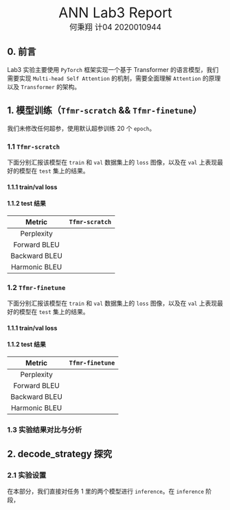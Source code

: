 <center><font size=6>ANN Lab3 Report</font></center>

<center><font size=4>何秉翔 计04 2020010944</font></center>

## 0. 前言

Lab3 实验主要使用 `PyTorch` 框架实现一个基于 Transformer 的语言模型，我们需要实现 `Multi-head Self Attention` 的机制，需要全面理解 `Attention` 的原理以及 `Transformer` 的架构。

## 1. 模型训练（`Tfmr-scratch` && `Tfmr-finetune`）

我们未修改任何超参，使用默认超参训练 $20$ 个 `epoch`。

### 1.1 `Tfmr-scratch`

下面分别汇报该模型在 `train` 和 `val` 数据集上的 `loss` 图像，以及在 `val` 上表现最好的模型在 `test` 集上的结果。

#### 1.1.1 train/val loss



#### 1.1.2 test 结果

|    Metric     | `Tfmr-scratch` |
| :-----------: | :------------: |
|  Perplexity   |                |
| Forward BLEU  |                |
| Backward BLEU |                |
| Harmonic BLEU |                |

### 1.2 `Tfmr-finetune`

下面分别汇报该模型在 `train` 和 `val` 数据集上的 `loss` 图像，以及在 `val` 上表现最好的模型在 `test` 集上的结果。

#### 1.1.1 train/val loss



#### 1.1.2 test 结果

|    Metric     | `Tfmr-finetune` |
| :-----------: | :-------------: |
|  Perplexity   |                 |
| Forward BLEU  |                 |
| Backward BLEU |                 |
| Harmonic BLEU |                 |

### 1.3 实验结果对比与分析

## 2. decode_strategy 探究

### 2.1 实验设置

在本部分，我们直接对任务 $1$ 里的两个模型进行 `inference`。在 `inference` 阶段，